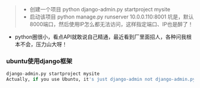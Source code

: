 > * 创建一个项目
  python django-admin.py startproject mysite
> * 启动该项目
python manage.py runserver 10.0.0.110:8001
坑是，默认8000端口，然后使用IP怎么都无法访问，这样指定端口、IP也是醉了！
* python圈很小，看点API就敢说自己精通，最近看到厂里面招人，各种问我根本不会，压力山大呀！

### ubuntu使用django框架
```python
django-admin.py startproject mysite
Actually, if you use Ubuntu, it's just django-admin not django-admin.py 感觉好坑
```
